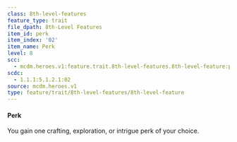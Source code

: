 ```yaml
---
class: 8th-level-features
feature_type: trait
file_dpath: 8th-Level Features
item_id: perk
item_index: '02'
item_name: Perk
level: 8
scc:
  - mcdm.heroes.v1:feature.trait.8th-level-features.8th-level-feature:perk
scdc:
  - 1.1.1:5.1.2.1:02
source: mcdm.heroes.v1
type: feature/trait/8th-level-features/8th-level-feature
---
```


#### Perk

You gain one crafting, exploration, or intrigue perk of your choice.
